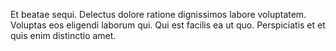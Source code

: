 Et beatae sequi. Delectus dolore ratione dignissimos labore voluptatem. Voluptas eos eligendi laborum qui. Qui est facilis ea ut quo. Perspiciatis et et quis enim distinctio amet.